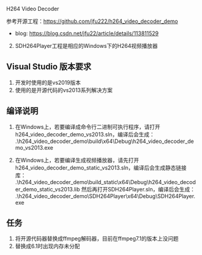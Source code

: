 H264 Video Decoder

参考开源工程：https://github.com/jfu222/h264_video_decoder_demo
- blog: https://blog.csdn.net/jfu22/article/details/113811529

2. SDH264Player工程是相应的Windows下的H264视频播放器



## Visual Studio 版本要求
1. 开发时使用的是vs2019版本
2. 使用的是开源代码的vs2013系列解决方案


## 编译说明
1. 在Windows上，若要编译成命令行二进制可执行程序，请打开h264_video_decoder_demo_vs2013.sln，编译后会生成：
   .\h264_video_decoder_demo\build\x64\Debug\h264_video_decoder_demo_vs2013.exe

2. 在Windows上，若要编译生成视频播放器，请先打开h264_video_decoder_demo_static_vs2013.sln，编译后会生成静态链接库：
   .\h264_video_decoder_demo\build_static\x64\Debug\h264_video_decoder_demo_static_vs2013.lib
   然后再打开SDH264Player.sln，编译后会生成：
   .\h264_video_decoder_demo\SDH264Player\x64\Debug\SDH264Player.exe
   
## 任务
1. 将开源代码器替换成ffmpeg解码器，目前在ffmpeg7.1的版本上没问题
2. 替换成6.1时出现内存未分配
   

